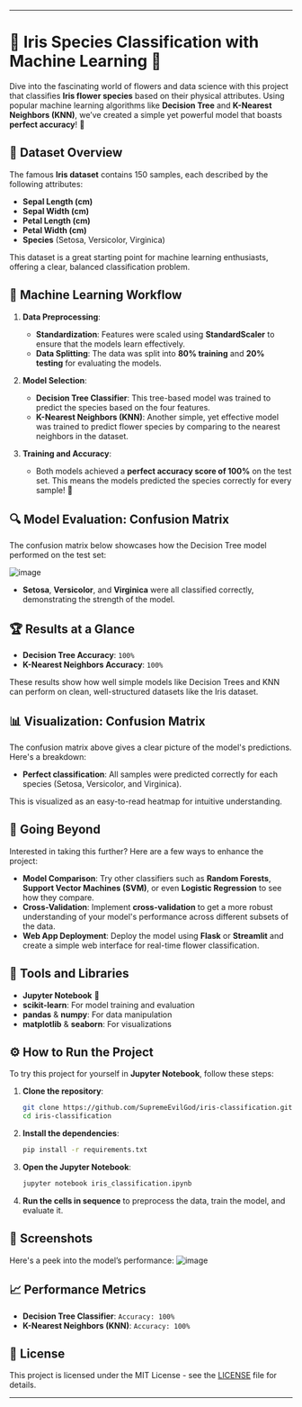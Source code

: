 
---

# 🌸 Iris Species Classification with Machine Learning 🌸

Dive into the fascinating world of flowers and data science with this project that classifies **Iris flower species** based on their physical attributes. Using popular machine learning algorithms like **Decision Tree** and **K-Nearest Neighbors (KNN)**, we’ve created a simple yet powerful model that boasts **perfect accuracy**! 🌟

## 📂 Dataset Overview

The famous **Iris dataset** contains 150 samples, each described by the following attributes:
- **Sepal Length (cm)**
- **Sepal Width (cm)**
- **Petal Length (cm)**
- **Petal Width (cm)**
- **Species** (Setosa, Versicolor, Virginica)

This dataset is a great starting point for machine learning enthusiasts, offering a clear, balanced classification problem.

## 🧠 Machine Learning Workflow

1. **Data Preprocessing**:
   - **Standardization**: Features were scaled using **StandardScaler** to ensure that the models learn effectively.
   - **Data Splitting**: The data was split into **80% training** and **20% testing** for evaluating the models.

2. **Model Selection**:
   - **Decision Tree Classifier**: This tree-based model was trained to predict the species based on the four features.
   - **K-Nearest Neighbors (KNN)**: Another simple, yet effective model was trained to predict flower species by comparing to the nearest neighbors in the dataset.

3. **Training and Accuracy**:
   - Both models achieved a **perfect accuracy score of 100%** on the test set. This means the models predicted the species correctly for every sample! 🎯

## 🔍 Model Evaluation: Confusion Matrix

The confusion matrix below showcases how the Decision Tree model performed on the test set:

![image](https://github.com/user-attachments/assets/f164acf5-ce5a-407f-a891-5bdad63d9a23)

- **Setosa**, **Versicolor**, and **Virginica** were all classified correctly, demonstrating the strength of the model.

## 🏆 Results at a Glance

- **Decision Tree Accuracy**: `100%`
- **K-Nearest Neighbors Accuracy**: `100%`

These results show how well simple models like Decision Trees and KNN can perform on clean, well-structured datasets like the Iris dataset.

## 📊 Visualization: Confusion Matrix

The confusion matrix above gives a clear picture of the model's predictions. Here's a breakdown:
- **Perfect classification**: All samples were predicted correctly for each species (Setosa, Versicolor, and Virginica).
  
This is visualized as an easy-to-read heatmap for intuitive understanding.

## 🚀 Going Beyond

Interested in taking this further? Here are a few ways to enhance the project:
- **Model Comparison**: Try other classifiers such as **Random Forests**, **Support Vector Machines (SVM)**, or even **Logistic Regression** to see how they compare.
- **Cross-Validation**: Implement **cross-validation** to get a more robust understanding of your model's performance across different subsets of the data.
- **Web App Deployment**: Deploy the model using **Flask** or **Streamlit** and create a simple web interface for real-time flower classification.

## 🧰 Tools and Libraries

- **Jupyter Notebook** 📓
- **scikit-learn**: For model training and evaluation
- **pandas** & **numpy**: For data manipulation
- **matplotlib** & **seaborn**: For visualizations

## ⚙️ How to Run the Project

To try this project for yourself in **Jupyter Notebook**, follow these steps:

1. **Clone the repository**:
   ```bash
   git clone https://github.com/SupremeEvilGod/iris-classification.git
   cd iris-classification
   ```

2. **Install the dependencies**:
   ```bash
   pip install -r requirements.txt
   ```

3. **Open the Jupyter Notebook**:
   ```bash
   jupyter notebook iris_classification.ipynb
   ```

4. **Run the cells in sequence** to preprocess the data, train the model, and evaluate it.

## 📸 Screenshots

Here's a peek into the model’s performance:
![image](https://github.com/user-attachments/assets/f164acf5-ce5a-407f-a891-5bdad63d9a23)


## 📈 Performance Metrics

- **Decision Tree Classifier**: `Accuracy: 100%`
- **K-Nearest Neighbors (KNN)**: `Accuracy: 100%`

## 📝 License
This project is licensed under the MIT License - see the [LICENSE](LICENSE) file for details.

---
